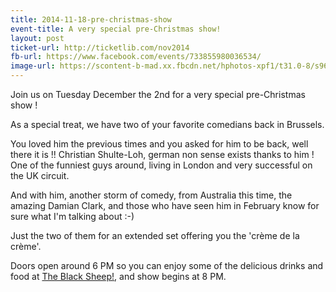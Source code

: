 ```yaml
---
title: 2014-11-18-pre-christmas-show
event-title: A very special pre-Christmas show!
layout: post
ticket-url: http://ticketlib.com/nov2014
fb-url: https://www.facebook.com/events/733855980036534/
image-url: https://scontent-b-mad.xx.fbcdn.net/hphotos-xpf1/t31.0-8/s960x960/10562492_811444332251961_5364408115779028356_o.jpg
---
```


Join us on Tuesday December the 2nd for a very special pre-Christmas show !

As a special treat, we have two of your favorite comedians back in Brussels.

You loved him the previous times and you asked for him to be back, well there it is !!
Christian Shulte-Loh, german non sense exists thanks to him ! One of the funniest guys around, living in London and very successful on the UK circuit.

And with him, another storm of comedy, from Australia this time, the amazing Damian Clark, and those who have seen him in February know for sure what I'm talking about :-)

Just the two of them for an extended set offering you the 'crème de la crème'.

Doors open around 6 PM so you can enjoy some of the delicious drinks and food at [The Black Sheep!](https://www.facebook.com/TheBlackSheepBrussels/), and show begins at 8 PM.